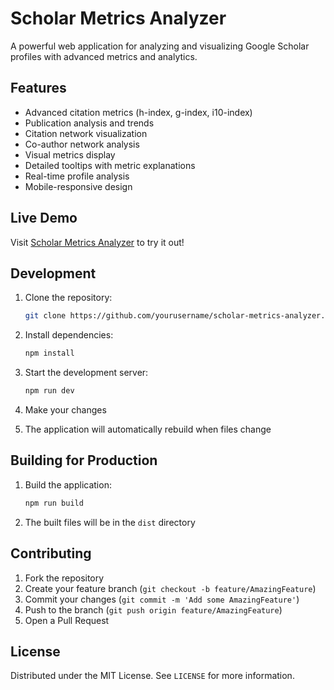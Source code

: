 # Scholar Metrics Analyzer

A powerful web application for analyzing and visualizing Google Scholar profiles with advanced metrics and analytics.

## Features

- Advanced citation metrics (h-index, g-index, i10-index)
- Publication analysis and trends
- Citation network visualization
- Co-author network analysis
- Visual metrics display
- Detailed tooltips with metric explanations
- Real-time profile analysis
- Mobile-responsive design

## Live Demo

Visit [Scholar Metrics Analyzer](https://scholarmetricsanalzyer.netlify.app) to try it out!

## Development

1. Clone the repository:
   ```bash
   git clone https://github.com/yourusername/scholar-metrics-analyzer.git
   ```

2. Install dependencies:
   ```bash
   npm install
   ```

3. Start the development server:
   ```bash
   npm run dev
   ```

4. Make your changes
5. The application will automatically rebuild when files change

## Building for Production

1. Build the application:
   ```bash
   npm run build
   ```

2. The built files will be in the `dist` directory

## Contributing

1. Fork the repository
2. Create your feature branch (`git checkout -b feature/AmazingFeature`)
3. Commit your changes (`git commit -m 'Add some AmazingFeature'`)
4. Push to the branch (`git push origin feature/AmazingFeature`)
5. Open a Pull Request

## License

Distributed under the MIT License. See `LICENSE` for more information.